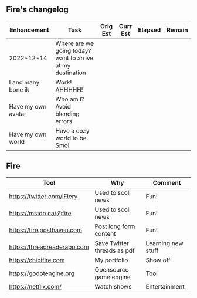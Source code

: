 ## Fire's changelog

| Enhancement | Task | Orig Est | Curr Est | Elapsed | Remain | 
|---|---|---|---|---|---|
| 2022-12-14| Where are we going today? want to arrive at my destination | | | | | |
| Land many bone ik | Work! AHHHHH! | | | | |
| Have my own avatar | Who am I?  Avoid blending errors | | | | |
| Have my own world | Have a cozy world to be. Smol | | | | |

## Fire

|Tool  | Why | Comment |
|---|---|---|
| https://twitter.com/iFiery | Used to scoll news | Fun! |
| https://mstdn.ca/@fire | Used to scoll news | Fun! |
| https://fire.posthaven.com | Post long form content | Fun! |
| https://threadreaderapp.com | Save Twitter threads as pdf | Learning new stuff |
| https://chibifire.com | My portfolio | Show off |
| https://godotengine.org | Opensource game engine | Tool |
| https://netflix.com/ | Watch shows | Entertainment |
